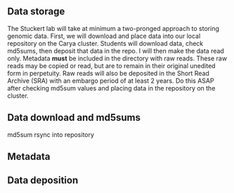 ## Data storage

The Stuckert lab will take at minimum a two-pronged approach to storing genomic data. First, we will download and place data into our local repository on the Carya cluster. Students will download data, check md5sums, then deposit that data in the repo. I will then make the data read only. Metadata **must** be included in the directory with raw reads. These raw reads may be copied or read, but are to remain in their original unedited form in perpetuity. Raw reads will also be deposited in the Short Read Archive (SRA) with an embargo period of at least 2 years. Do this ASAP after checking md5sum values and placing data in the repository on the cluster.

## Data download and md5sums

md5sum
rsync into repository

## Metadata

## Data deposition
